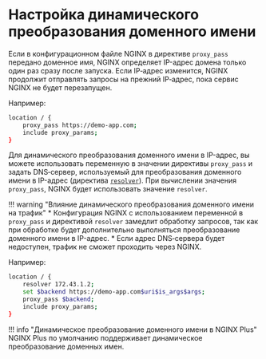 # Настройка динамического преобразования доменного имени

Если в конфигурационном файле NGINX в директиве `proxy_pass` передано доменное имя, NGINX определяет IP-адрес домена только один раз сразу после запуска. Если IP‑адрес изменится, NGINX продолжит отправлять запросы на прежний IP‑адрес, пока сервис NGINX не будет перезапущен.

Например:

```bash
location / {
    proxy_pass https://demo-app.com;
    include proxy_params;
}
```

Для динамического преобразования доменного имени в IP-адрес, вы можете использовать переменную в значении директивы `proxy_pass` и задать DNS‑сервер, используемый для преобразования доменного имени в IP-адрес (директива [`resolver`](https://nginx.org/ru/docs/http/ngx_http_core_module.html#resolver)). При вычислении значения `proxy_pass`, NGINX будет использовать значение `resolver`. 

!!! warning "Влияние динамического преобразования доменного имени на трафик"
    * Конфигурация NGINX с использованием переменной в `proxy_pass` и директивой `resolver` замедлит обработку запросов, так как при обработке будет дополнительно выполняться преобразование доменного имени в IP-адрес.
    * Если адрес DNS‑сервера будет недоступен, трафик не сможет проходить через NGINX.

Например:

```bash
location / {
    resolver 172.43.1.2;
    set $backend https://demo-app.com$uri$is_args$args;
    proxy_pass $backend;
    include proxy_params;
}
```

!!! info "Динамическое преобразование доменного имени в NGINX Plus"
    NGINX Plus по умолчанию поддерживает динамическое преобразование доменных имен.
